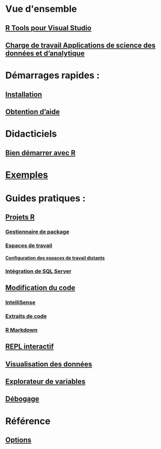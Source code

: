 # Vue d'ensemble
## [R Tools pour Visual Studio](index.md)
## [Charge de travail Applications de science des données et d’analytique](data-science-workload.md)
# Démarrages rapides :
## [Installation](installation.md)
## [Obtention d’aide](getting-started-help.md)
# Didacticiels
## [Bien démarrer avec R](getting-started-with-r.md)
# [Exemples](getting-started-samples.md)
# Guides pratiques :
## [Projets R](projects.md)
### [Gestionnaire de package](package-manager.md)
### [Espaces de travail](workspaces.md)
#### [Configuration des espaces de travail distants](workspaces-remote-setup.md)
### [Intégration de SQL Server](sql-server.md)
## [Modification du code](code-editing.md)
### [IntelliSense](code-intellisense.md)
### [Extraits de code](code-snippets.md)
### [R Markdown](rmarkdown.md)
## [REPL interactif](interactive-repl.md)
## [Visualisation des données](visualizing-data.md)
## [Explorateur de variables](variable-explorer.md)
## [Débogage](debugging.md)
# Référence
## [Options](options.md)
